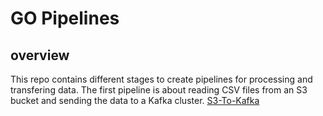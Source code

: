 # GO Pipelines

## overview

This repo contains different stages to create pipelines for processing and transfering data.
The first pipeline is about reading CSV files from an S3 bucket and sending the data to a Kafka cluster.
[S3-To-Kafka](https://github.com/pysf/s3-to-kafka)
